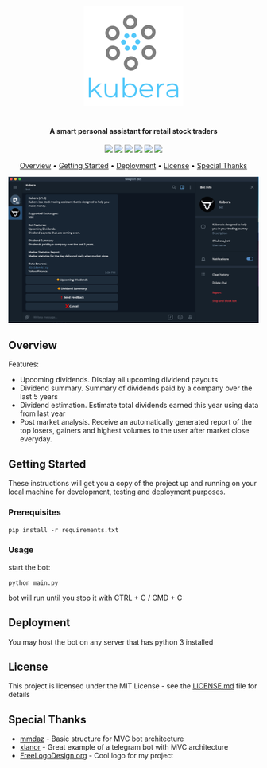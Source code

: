  <p align="center"><img src="https://github.com/santhoshraje/kubera/blob/master/logo.png"></p>
<h1></h1>
<h4 align="center">A smart personal assistant for retail stock traders</h4>

<p align="center">
<img src="https://img.shields.io/badge/built%20with-Python3-red.svg" />
<img src="https://img.shields.io/github/v/release/santhoshraje/kubera" />
<img src="https://img.shields.io/badge/telegram-%40kubera__bot-blue" />
<img src="https://img.shields.io/github/last-commit/santhoshraje/kubera/master" />
<img src="https://img.shields.io/github/release-date/santhoshraje/kubera" />
<img src="https://img.shields.io/badge/license-MIT-orange" />
</p>

<p align="center">
  <a href="#Overview">Overview</a> •
  <a href="#getting-started">Getting Started</a> •
  <a href="#Deployment">Deployment</a> •
  <a href="#License">License</a> •
  <a href="#special-thanks">Special Thanks</a> 
</p>
<p align="center"><img src="https://github.com/santhoshraje/kubera/blob/master/screenshot.png"></p>

 ## Overview

Features: 
 - Upcoming dividends. Display all upcoming dividend payouts 
 - Dividend summary. Summary of dividends paid by a company over the last 5 years
 - Dividend estimation. Estimate total dividends earned this year using data from last year
 - Post market analysis. Receive an automatically generated report of the top losers, gainers and highest volumes to the user after market close everyday.
  
 ## Getting Started

These instructions will get you a copy of the project up and running on your local machine for development, testing and deployment purposes.

### Prerequisites
```
pip install -r requirements.txt
```

### Usage

start the bot:

```
python main.py
```
bot will run until you stop it with CTRL + C / CMD + C

## Deployment

You may host the bot on any server that has python 3 installed

## License

This project is licensed under the MIT License - see the [LICENSE.md](LICENSE.md) file for details

## Special Thanks

 - <a href ="https://github.com/mmdaz/mvc_model_bot_developing">mmdaz</a> - Basic structure for MVC bot architecture
 - <a href ="https://github.com/xlanor/SIM-UoW-Timetable-bot">xlanor</a> - Great example of a telegram bot with MVC architecture
 - <a href ="https://www.freelogodesign.org/">FreeLogoDesign.org</a> - Cool logo for my project



